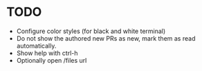 # TODO
* Configure color styles (for black and white terminal)
* Do not show the authored new PRs as new, mark them as read automatically.
* Show help with ctrl-h
* Optionally open /files url
